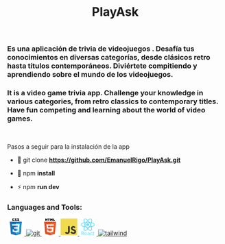 <h1  align="center"> PlayAsk</h1>
<br>
<h3>Es una aplicación de trivia de videojuegos . Desafía tus conocimientos en diversas categorías, desde clásicos retro hasta títulos contemporáneos. Diviértete compitiendo y aprendiendo sobre el mundo de los videojuegos.</h3>

<h3>
It is a video game trivia app. Challenge your knowledge in various categories, from retro classics to contemporary titles. Have fun competing and learning about the world of video games.</h3>
<br>
<p>Pasos a seguir para la instalación de la app</p>

- 📝 git clone **https://github.com/EmanuelRigo/PlayAsk.git**

- 📄 npm **install**

- ⚡ npm **run dev**




<h3 align="left">Languages and Tools:</h3>
<p align="left"> <a href="https://www.w3schools.com/css/" target="_blank" rel="noreferrer"> <img src="https://raw.githubusercontent.com/devicons/devicon/master/icons/css3/css3-original-wordmark.svg" alt="css3" width="40" height="40"/> </a> <a href="https://git-scm.com/" target="_blank" rel="noreferrer"> <img src="https://www.vectorlogo.zone/logos/git-scm/git-scm-icon.svg" alt="git" width="40" height="40"/> </a> <a href="https://www.w3.org/html/" target="_blank" rel="noreferrer"> <img src="https://raw.githubusercontent.com/devicons/devicon/master/icons/html5/html5-original-wordmark.svg" alt="html5" width="40" height="40"/> </a> <a href="https://developer.mozilla.org/en-US/docs/Web/JavaScript" target="_blank" rel="noreferrer"> <img src="https://raw.githubusercontent.com/devicons/devicon/master/icons/javascript/javascript-original.svg" alt="javascript" width="40" height="40"/> </a> <a href="https://reactjs.org/" target="_blank" rel="noreferrer"> <img src="https://raw.githubusercontent.com/devicons/devicon/master/icons/react/react-original-wordmark.svg" alt="react" width="40" height="40"/> </a> <a href="https://tailwindcss.com/" target="_blank" rel="noreferrer"> <img src="https://www.vectorlogo.zone/logos/tailwindcss/tailwindcss-icon.svg" alt="tailwind" width="40" height="40"/> </a> </p>
